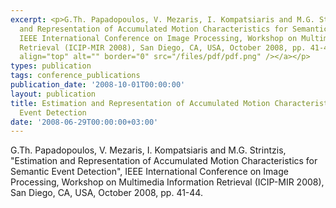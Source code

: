 ```yaml
---
excerpt: <p>G.Th. Papadopoulos, V. Mezaris, I. Kompatsiaris and M.G. Strintzis, &quot;Estimation
  and Representation of Accumulated Motion Characteristics for Semantic Event Detection&quot;,
  IEEE International Conference on Image Processing, Workshop on Multimedia Information
  Retrieval (ICIP-MIR 2008), San Diego, CA, USA, October 2008, pp. 41-44. <a href="/files/icip08a.pdf"><img
  align="top" alt="" border="0" src="/files/pdf/pdf.png" /></a></p>
types: publication
tags: conference_publications
publication_date: '2008-10-01T00:00:00'
layout: publication
title: Estimation and Representation of Accumulated Motion Characteristics for Semantic
  Event Detection
date: '2008-06-29T00:00:00+03:00'
---
```

<p>G.Th. Papadopoulos, V. Mezaris, I. Kompatsiaris and M.G. Strintzis, &quot;Estimation and Representation of Accumulated Motion Characteristics for Semantic Event Detection&quot;, IEEE International Conference on Image Processing, Workshop on Multimedia Information Retrieval (ICIP-MIR 2008), San Diego, CA, USA, October 2008, pp. 41-44. <a href="/files/icip08a.pdf"><img align="top" alt="" border="0" src="/files/pdf/pdf.png" /></a></p>
